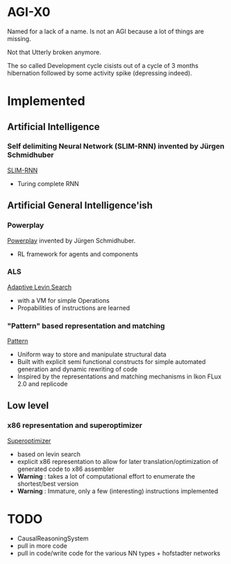 # AGI-X0
Named for a lack of a name. Is not an AGI because a lot of things are missing.

Not that Utterly broken anymore.

The so called Development cycle cisists out of a cycle of 3 months hibernation followed by some activity spike (depressing indeed).


# Implemented

## Artificial Intelligence

### Self delimiting Neural Network (SLIM-RNN) invented by Jürgen Schmidhuber

[SLIM-RNN](https://github.com/PtrMan/AGI-X0/tree/master/code/c%23/MetaNixCore/schmidhuber/slimRnn)

* Turing complete RNN

## Artificial General Intelligence'ish

### Powerplay

[Powerplay](https://github.com/PtrMan/AGI-X0/tree/master/code/c%23/MetaNixCore/schmidhuber/powerplay) invented by Jürgen Schmidhuber.

* RL framework for agents and components

### ALS
[Adaptive Levin Search](https://github.com/PtrMan/AGI-X0/blob/master/code/c%23/MetaNixCore/search/levin2/Levin2.cs)

* with a VM for simple Operations
* Propabilities of instructions are learned

### "Pattern" based representation and matching

[Pattern](https://github.com/PtrMan/AGI-X0/tree/master/code/c%23/MetaNixCore/framework/pattern)

* Uniform way to store and manipulate structural data
* Built with explicit semi functional constructs for simple automated generation and dynamic rewriting of code
* Inspired by the representations and matching mechanisms in Ikon FLux 2.0 and replicode

## Low level

### x86 representation and superoptimizer

[Superoptimizer](https://github.com/PtrMan/AGI-X0/blob/master/code/c%23/MetaNixCore/framework/super/optimization/SuperOptimizerExperiment.cs)

* based on levin search
* explicit x86 representation to allow for later translation/optimization of generated code to x86 assembler
* **Warning** : takes a lot of computational effort to enumerate the shortest/best version
* **Warning** : Immature, only a few (interesting) instructions implemented

# TODO
* CausalReasoningSystem 
* pull in more code
* pull in code/write code for the various NN types + hofstadter networks
